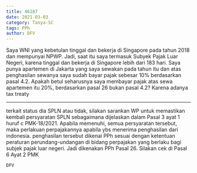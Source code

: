 ```yaml
---
title: 46187
date: 2021-03-03
category: Tanya-SC
tags: PPh
author: DFV
---
```


Saya WNI yang kebetulan tinggal dan bekerja di Singapore pada tahun 2018 dan mempunyai NPWP. Jadi, saat itu saya termasuk Subyek Pajak Luar Negeri, karena tinggal dan bekerja di Singapore lebih dari 183 hari. Saya punya apartemen di Jakarta yang saya sewakan pada tahun itu dan atas penghasilan sewanya saya sudah bayar pajak sebesar 10% berdasarkan pasal 4.2. Apakah betul seharusnya saya membayar pajak atas sewa apartemen itu 20%, berdasarkan pasal 26 bukan pasal 4.2? Karena adanya tax treaty

---

terkait status dia SPLN atau tidak, silakan sarankan WP untuk memastikan kembali persyaratan SPLN sebagaimana dijelaskan dalam Pasal 3 ayat 1 huruf c PMK-18/2021. Apabila memenuhi, semua persyaratan tersebut, maka perlakuan perpajakannya apabila ybs menerima penghasilan dari indonesia. penghasilan tersebut dikenai PPh sesuai dengan ketentuan peraturan perundang-undangan di bidang perpajakan yang berlaku bagi subjek pajak luar negeri. Jadi dikenakan PPh Pasal 26. Silakan cek di Pasal 6 Ayat 2 PMK

`DFV`
